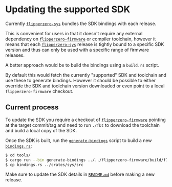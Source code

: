 # Updating the supported SDK

Currently [`flipperzero-sys`] bundles the SDK bindings with each release.

This is convenient for users in that it doesn't require any external dependency on
[`flipperzero-firmware`] or compiler toolchain, however it means that each
[`flipperzero-sys`] release is tightly bound to a specific SDK version and thus can only be used
with a specific range of firmware releases.

A better approach would be to build the bindings using a `build.rs` script.

By default this would fetch the currently "supported" SDK and toolchain and use these to generate
bindings. However it should be possible to either override the SDK and toolchain version downloaded
or even point to a local `flipperzero-firmware` checkout.

## Current process

To update the SDK you require a checkout of [`flipperzero-firmware`] pointing at the target
commit/tag and need to run `./fbt` to download the toolchain and build a local copy of the SDK.

Once the SDK is built, run the [`generate-bindings`] script to build a new [`bindings.rs`]:

```bash
$ cd tools/
$ cargo run --bin generate-bindings ../../flipperzero-firmware/build/f7-firmware-D/sdk
$ cp bindings.rs ../crates/sys/src
```

Make sure to update the SDK details in [`README.md`] before making a new release.


[`bindings.rs`]: ../crates/sys/src/bindings.rs
[`flipperzero-firmware`]: https://github.com/flipperdevices/flipperzero-firmware
[`flipperzero-sys`]: https://crates.io/crates/flipperzero-sys
[`generate-bindings`]: ../tools/src/bin/generate-bindings.rs
[`README.md`]: ../README.md
